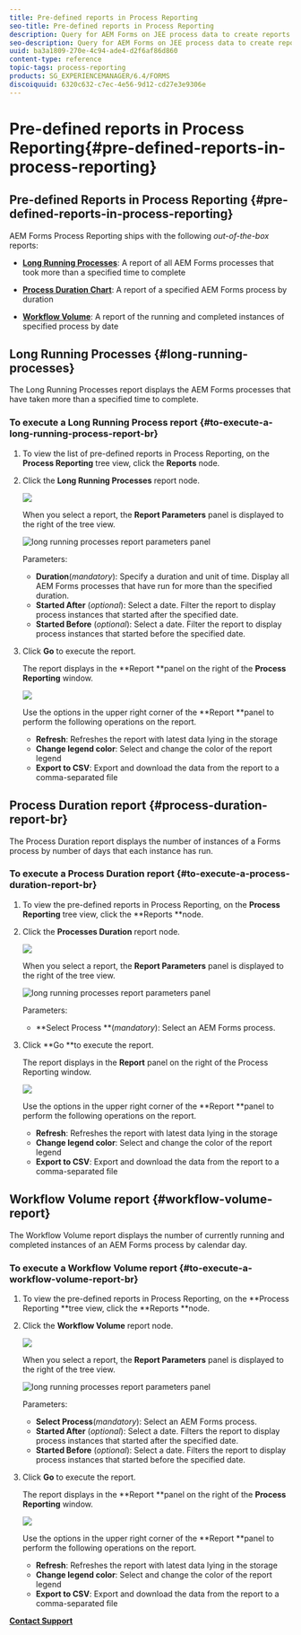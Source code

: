 ```yaml
---
title: Pre-defined reports in Process Reporting
seo-title: Pre-defined reports in Process Reporting
description: Query for AEM Forms on JEE process data to create reports on long running processes, Process duration, and Workflow volume
seo-description: Query for AEM Forms on JEE process data to create reports on long running processes, Process duration, and Workflow volume
uuid: ba3a1809-270e-4c94-ade4-d2f6af86d860
content-type: reference
topic-tags: process-reporting
products: SG_EXPERIENCEMANAGER/6.4/FORMS
discoiquuid: 6320c632-c7ec-4e56-9d12-cd27e3e9306e
---
```


# Pre-defined reports in Process Reporting{#pre-defined-reports-in-process-reporting}

## Pre-defined Reports in Process Reporting {#pre-defined-reports-in-process-reporting}

AEM Forms Process Reporting ships with the following *out-of-the-box* reports:

* **[Long Running Processes](/help/forms/using/process-reporting/pre-defined-reports-in-process-reporting.md#p-long-running-processes-p)**: A report of all AEM Forms processes that took more than a specified time to complete  

* **[Process Duration Chart](/help/forms/using/process-reporting/pre-defined-reports-in-process-reporting.md#p-process-duration-report-br-p)**: A report of a specified AEM Forms process by duration  

* **[Workflow Volume](/help/forms/using/process-reporting/pre-defined-reports-in-process-reporting.md#p-workflow-volume-report-p)**: A report of the running and completed instances of specified process by date

## Long Running Processes {#long-running-processes}

The Long Running Processes report displays the AEM Forms processes that have taken more than a specified time to complete.

### To execute a Long Running Process report {#to-execute-a-long-running-process-report-br}

1. To view the list of pre-defined reports in Process Reporting, on the **Process Reporting** tree view, click the **Reports** node.
1. Click the **Long Running Processes** report node.

   ![](assets/long_running_node.png)

   When you select a report, the **Report Parameters** panel is displayed to the right of the tree view.

   ![long running processes report parameters panel](assets/report_parameters_panel.png)

   Parameters:

    * **Duration**(*mandatory*): Specify a duration and unit of time. Display all AEM Forms processes that have run for more than the specified duration.
    * **Started After** (*optional*): Select a date. Filter the report to display process instances that started after the specified date.
    * **Started Before** (*optional*): Select a date. Filter the report to display process instances that started before the specified date.

1. Click **Go** to execute the report.

   The report displays in the **Report **panel on the right of the **Process Reporting** window.

   ![](assets/long_running_processes.png)

   Use the options in the upper right corner of the **Report **panel to perform the following operations on the report.

    * **Refresh**: Refreshes the report with latest data lying in the storage
    * **Change legend color**: Select and change the color of the report legend
    * **Export to CSV**: Export and download the data from the report to a comma-separated file

## Process Duration report {#process-duration-report-br}

The Process Duration report displays the number of instances of a Forms process by number of days that each instance has run.

### To execute a Process Duration report {#to-execute-a-process-duration-report-br}

1. To view the pre-defined reports in Process Reporting, on the **Process Reporting** tree view, click the **Reports **node.
1. Click the **Processes Duration** report node.

   ![](assets/process_duration_node.png)

   When you select a report, the **Report Parameters** panel is displayed to the right of the tree view.

   ![long running processes report parameters panel](assets/process_duration_params.png)

   Parameters:

    * **Select Process **(*mandatory*): Select an AEM Forms process.

1. Click **Go **to execute the report.

   The report displays in the **Report** panel on the right of the Process Reporting window.

   ![](assets/process_duration_report.png)

   Use the options in the upper right corner of the **Report **panel to perform the following operations on the report.

    * **Refresh**: Refreshes the report with latest data lying in the storage
    * **Change legend color**: Select and change the color of the report legend
    * **Export to CSV**: Export and download the data from the report to a comma-separated file

## Workflow Volume report {#workflow-volume-report}

The Workflow Volume report displays the number of currently running and completed instances of an AEM Forms process by calendar day.

### To execute a Workflow Volume report {#to-execute-a-workflow-volume-report-br}

1. To view the pre-defined reports in Process Reporting, on the **Process Reporting **tree view, click the **Reports **node.
1. Click the **Workflow Volume** report node.

   ![](assets/workflow_volume_node.png)

   When you select a report, the **Report Parameters** panel is displayed to the right of the tree view.

   ![long running processes report parameters panel](assets/workflow_volume_params.png)

   Parameters:

    * **Select Process**(*mandatory*): Select an AEM Forms process.
    * **Started After** (*optional*): Select a date. Filters the report to display process instances that started after the specified date.
    * **Started Before** (*optional*): Select a date. Filters the report to display process instances that started before the specified date.

1. Click **Go** to execute the report.

   The report displays in the **Report **panel on the right of the **Process Reporting** window.

   ![](assets/workflow_volume_report.png)

   Use the options in the upper right corner of the **Report **panel to perform the following operations on the report.

    * **Refresh**: Refreshes the report with latest data lying in the storage
    * **Change legend color**: Select and change the color of the report legend
    * **Export to CSV**: Export and download the data from the report to a comma-separated file

[**Contact Support**](https://www.adobe.com/account/sign-in.supportportal.html)
